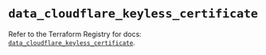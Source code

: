 # `data_cloudflare_keyless_certificate`

Refer to the Terraform Registry for docs: [`data_cloudflare_keyless_certificate`](https://registry.terraform.io/providers/cloudflare/cloudflare/5.9.0/docs/data-sources/keyless_certificate).
